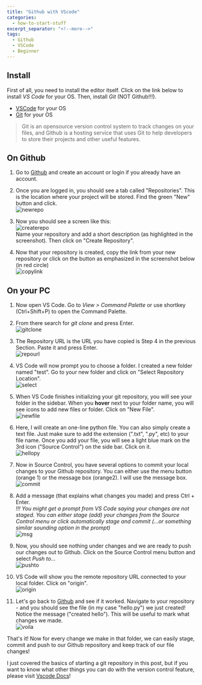 ```yaml
---
title: "Github with VScode"
categories:
  - how-to-start-stuff
excerpt_separator: "<!--more-->"
tags:
  - Github
  - VSCode
  - Beginner
---
```


## Install

First of all, you need to install the editor itself. Click on the link below to install _VS Code_ for your OS. Then, install _Git_ (NOT Github!!!).

<!--more-->

- [VSCode](https://code.visualstudio.com/) for your OS
- [Git](https://git-scm.com/downloads) for your OS

> Git is an opensource version control system to track changes on your files, and Github is a hosting service that uses Git to help developers to store their projects and other useful features.

## On Github

1. Go to [Github](https://github.com/) and create an account or login if you already have an account.

2. Once you are logged in, you should see a tab called "Repositories". This is the location where your project will be stored. Find the green "New" button and click.\
   ![newrepo](/assets/images/blog/githubVScode/newrepo.png)

3. Now you should see a screen like this:\
   ![createrepo](/assets/images/blog/githubVScode/createrepo.png)\
   Name your repository and add a short description (as highlighted in the screenshot). Then click on "Create Repository".

4. Now that your repository is created, copy the link from your new repository or click on the button as emphasized in the screenshot below (in red circle)\
   ![copylink](/assets/images/blog/githubVScode/copylink.png)

## On your PC

1. Now open VS Code. Go to _View > Command Palette_ or use shortkey (Ctrl+Shift+P) to open the Command Palette.

2. From there search for _git clone_ and press Enter.\
   ![gitclone](/assets/images/blog/githubVScode/gitclone.png)

3. The Repository URL is the URL you have copied is Step 4 in the previous Section. Paste it and press Enter.\
   ![repourl](/assets/images/blog/githubVScode/repourl.png)

4. VS Code will now prompt you to choose a folder. I created a new folder named "test". Go to your new folder and click on "Select Repository Location".\
   ![select](/assets/images/blog/githubVScode/selectfolder.png)

5. When VS Code finishes initializing your git repository, you will see your folder in the sidebar. When you **hover** next to your folder name, you will see icons to add new files or folder. Click on "New File".\
   ![newfile](/assets/images/blog/githubVScode/newfile.png)

6. Here, I will create an one-line python file. You can also simply create a text file. Just make sure to add the extension (".txt", ".py", etc) to your file name. Once you add your file, you will see a light blue mark on the 3rd icon ("Source Control") on the side bar. Click on it.\
   ![hellopy](/assets/images/blog/githubVScode/hellopy.png)

7. Now in Source Control, you have several options to commit your local changes to your Github repository. You can either use the menu button (orange 1) or the message box (orange2). I will use the message box.\
   ![commit](/assets/images/blog/githubVScode/commit.png)

8. Add a message (that explains what changes you made) and press Ctrl + Enter.\
    _!!! You might get a prompt from VS Code saying your changes are not staged. You can either stage (add) your changes from the Source Control menu or click automatically stage and commit (...or something similar sounding option in the prompt)_\
   ![msg](/assets/images/blog/githubVScode/commitMSG.png)

9. Now, you should see nothing under changes and we are ready to push our changes out to Github. Click on the Source Control menu button and select _Push to..._\
   ![pushto](/assets/images/blog/githubVScode/pushto.png)

10. VS Code will show you the remote repository URL connected to your local folder. Click on "origin".\
    ![origin](/assets/images/blog/githubVScode/origin.png)

11. Let's go back to [Github](https://github.com/) and see if it worked. Navigate to your repository - and you should see the file (in my case "hello.py") we just created! Notice the message ("created hello"). This will be useful to mark what changes we made.\
    ![voila](/assets/images/blog/githubVScode/voila.png)

That's it! Now for every change we make in that folder, we can easily stage, commit and push to our Github repository and keep track of our file changes!

I just covered the basics of starting a git repository in this post, but if you want to know what other things you can do with the version control feature, please visit [Vscode Docs](https://code.visualstudio.com/docs/editor/versioncontrol)!
